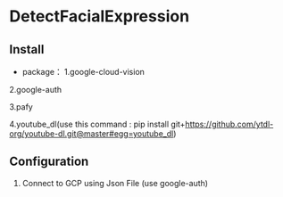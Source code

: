 # DetectFacialExpression


## Install
* package：
1.google-cloud-vision

2.google-auth

3.pafy

4.youtube_dl(use this command : pip install git+https://github.com/ytdl-org/youtube-dl.git@master#egg=youtube_dl)

## Configuration 
1. Connect to GCP using Json File (use google-auth)
